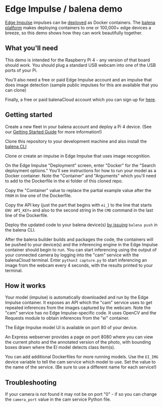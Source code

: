 # Edge Impulse / balena demo
[Edge Impulse](https://edgeimpulse.com/) impulses can be [deployed](https://docs.edgeimpulse.com/docs/run-inference/docker) as Docker containers. The [balena platform](https://www.balena.io/) makes deploying containers to one or 100,000+ edge devices a breeze, so this demo shows how they can work beautifully together.

## What you'll need

This demo is intended for the Raspberry Pi 4 - any version of that board should work. You should plug a standard USB webcam into one of the USB ports of your Pi.

You'll also need a free or paid Edge Impulse account and an impulse that does image detection (sample public impulses for this are available that you can clone)

Finally, a free or paid balenaCloud account which you can sign up for [here](https://dashboard.balena-cloud.com/signup).

## Getting started

Create a new fleet in your balena account and deploy a Pi 4 device. (See our [Getting Started Guide](https://docs.balena.io/learn/getting-started/raspberrypi3/python/) for more information!)

Clone this repository to your development machine and also install the [balena CLI](https://github.com/balena-io/balena-cli/blob/master/INSTALL.md)

Clone or create an impulse in Edge Impulse that uses image recognition.

On the Edge Impulse "Deployment" screen, enter "Docker" for the "Search deployment options." You'll see instructions for how to run your model as a Docker container. Note the "Container" and "Arguments" which you'll need to add to the Dockerfile in the ei folder of this cloned repo.

Copy the "Container" value to replace the partial example value after the `FROM` in line one of the Dockerfile.

Copy the API key (just the part that begins with `ei_`) to the line that starts `ENV API_KEY=` and also to the second string in the `CMD` command in the last line of the Dockerfile.

Deploy the updated code to your balena device(s) [by issuing](https://docs.balena.io/learn/deploy/deployment/) `balena push` in the balena CLI. 

After the balena builder builds and packages the code, the containers will be pushed to your device(s) and the inferencing engine in the Edge Impulse container should begin to run. You can start inferencing using the output of your connected camera by logging into the "cam" service with the balenaCloud terminal. Enter `python3 capture.py` to start inferencing an image from the webcam every 4 seconds, with the results printed to your terminal.

## How it works

Your model (impulse) is automatically downloaded and run by the Edge Impulse container. It exposes an API which the "cam" service uses to get repeated inferences from the images captured by the webcam. Note the "cam" service has no Edge Impulse-specific code. It uses OpenCV and the Requests module to obtain inferences from the "ei" container.

The Edge Impulse model UI is available on port 80 of your device.

An Express webserver provides a page on port 8080 where you can view the current photo and the annotated version of the photo, with bounding boxes drawn where the EI model detects class item(s).

You can add additional Dockerfiles for more running models. Use the `EI_IMG` device variable to tell the cam service which model to use. Set the value to the name of the service. (Be sure to use a different name for each service!)

## Troubleshooting

If your camera is not found it may not be on port "0" - if so you can change the `camera_port` value in the cam service Python file.

